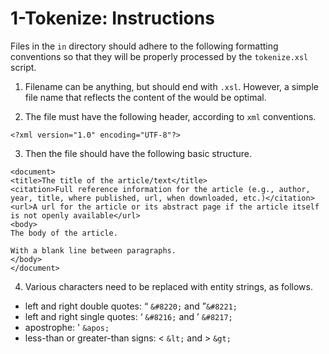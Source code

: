 # 1-Tokenize: Instructions

Files in the `in` directory should adhere to the following formatting conventions so that they will be properly processed by the `tokenize.xsl` script.

1. Filename can be anything, but should end with `.xsl`. However, a simple file name that reflects the content of the would be optimal.

2. The file must have the following header, according to `xml` conventions.

```
<?xml version="1.0" encoding="UTF-8"?>
```

3. Then the file should have the following basic structure.

```
<document>
<title>The title of the article/text</title>
<citation>Full reference information for the article (e.g., author, year, title, where published, url, when downloaded, etc.)</citation>
<url>A url for the article or its abstract page if the article itself is not openly available</url>
<body>
The body of the article.

With a blank line between paragraphs.
</body>
</document>
```

4. Various characters need to be replaced with entity strings, as follows.

* left and right double quotes: “ `&#8220;` and ”`&#8221;`
* left and right single quotes: ‘ `&#8216;` and ’ `&#8217;`
* apostrophe: ' `&apos;`
* less-than or greater-than signs: < `&lt;` and > `&gt;`

